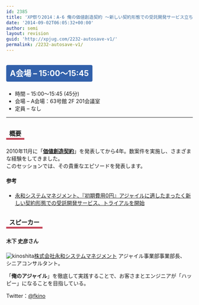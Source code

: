 ```yaml
---
id: 2385
title: 'XP祭り2014：A-6 俺の価値創造契約 〜新しい契約形態での受託開発サービス立ち上げ 1,396日間の記録〜【講演】'
date: '2014-09-02T06:05:32+00:00'
author: semi
layout: revision
guid: 'http://xpjug.com/2232-autosave-v1/'
permalink: /2232-autosave-v1/
---
```


## <span style="color:#FFFFFF; background-color:#3261AB; margin:0 0 30px 0; padding:10px 10px; border-radius:4px; line-height:2.5;">A会場 – 15:00〜15:45</span>

- 時間 – 15:00〜15:45 (45分)
- 会場 – A会場：63号館 2F 201会議室
- 定員 – なし

---

### <span style="margin:0 0 10px 0; padding:2px 8px; border-width:0 0 5px 0; border-color:#C6485B; border-style:solid; line-height:2.5;">概要</span>

2010年11月に「**[価値創造契約](http://www.esm.co.jp/new-agile-contracts-service.html)**」を発表してから4年。数案件を実施し、さまざまな経験をしてきました。  
このセッションでは、その貴重なエピソードを発表します。

#### <span style="line-height:1.5;">参考</span>

- [永和システムマネジメント、『初期費用0円』アジャイルに適したまったく新しい契約形態での受託開発サービス、トライアルを開始](http://www.esm.co.jp/assets/files/NBC/pressrelease-esm-20101111.pdf)

### <span style="margin:0 0 10px 0; padding:2px 8px; border-width:0 0 5px 0; border-color:#C6485B; border-style:solid; line-height:2.5;">スピーカー</span>

#### <span style="line-height:1.5;">木下 史彦さん</span>

![kinoshita](http://xpjug.com/wp-content/uploads/2014/08/kinoshita.jpg)[株式会社永和システムマネジメント](http://www.esm.co.jp/) アジャイル事業部事業部長、  
シニアコンサルタント。

「**俺のアジャイル**」を徹底して実践することで、お客さまとエンジニアが「ハッピー」になることを目指している。

Twitter：[@fkino](https://twitter.com/fkino)